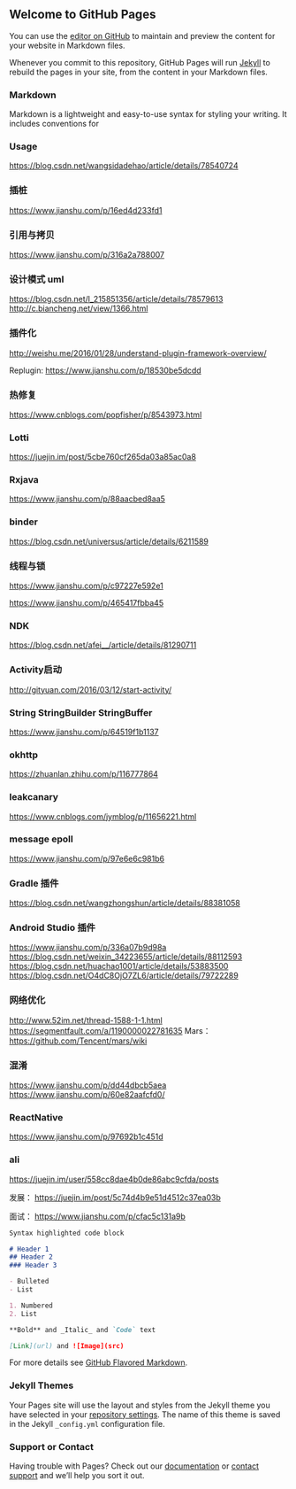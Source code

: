 ## Welcome to GitHub Pages

You can use the [editor on GitHub](https://github.com/Youcath/youcath.github.io/edit/master/README.md) to maintain and preview the content for your website in Markdown files.

Whenever you commit to this repository, GitHub Pages will run [Jekyll](https://jekyllrb.com/) to rebuild the pages in your site, from the content in your Markdown files.

### Markdown

Markdown is a lightweight and easy-to-use syntax for styling your writing. It includes conventions for

### Usage

https://blog.csdn.net/wangsidadehao/article/details/78540724

### 插桩
https://www.jianshu.com/p/16ed4d233fd1

### 引用与拷贝
https://www.jianshu.com/p/316a2a788007

### 设计模式 uml
https://blog.csdn.net/l_215851356/article/details/78579613
http://c.biancheng.net/view/1366.html

### 插件化
http://weishu.me/2016/01/28/understand-plugin-framework-overview/

Replugin: https://www.jianshu.com/p/18530be5dcdd

### 热修复 
https://www.cnblogs.com/popfisher/p/8543973.html

### Lotti
https://juejin.im/post/5cbe760cf265da03a85ac0a8

### Rxjava
https://www.jianshu.com/p/88aacbed8aa5

### binder
https://blog.csdn.net/universus/article/details/6211589

### 线程与锁
https://www.jianshu.com/p/c97227e592e1

https://www.jianshu.com/p/465417fbba45

### NDK
https://blog.csdn.net/afei__/article/details/81290711

### Activity启动
http://gityuan.com/2016/03/12/start-activity/

### String StringBuilder StringBuffer
https://www.jianshu.com/p/64519f1b1137

### okhttp 
https://zhuanlan.zhihu.com/p/116777864

### leakcanary
https://www.cnblogs.com/jymblog/p/11656221.html

### message  epoll
https://www.jianshu.com/p/97e6e6c981b6

### Gradle 插件
https://blog.csdn.net/wangzhongshun/article/details/88381058

### Android Studio 插件
https://www.jianshu.com/p/336a07b9d98a
https://blog.csdn.net/weixin_34223655/article/details/88112593
https://blog.csdn.net/huachao1001/article/details/53883500
https://blog.csdn.net/O4dC8OjO7ZL6/article/details/79722289

### 网络优化
http://www.52im.net/thread-1588-1-1.html
https://segmentfault.com/a/1190000022781635
Mars： https://github.com/Tencent/mars/wiki

### 混淆
https://www.jianshu.com/p/dd44dbcb5aea
https://www.jianshu.com/p/60e82aafcfd0/

### ReactNative
https://www.jianshu.com/p/97692b1c451d

### ali
https://juejin.im/user/558cc8dae4b0de86abc9cfda/posts

发展：
https://juejin.im/post/5c74d4b9e51d4512c37ea03b

面试：
https://www.jianshu.com/p/cfac5c131a9b

```markdown
Syntax highlighted code block

# Header 1
## Header 2
### Header 3

- Bulleted
- List

1. Numbered
2. List

**Bold** and _Italic_ and `Code` text

[Link](url) and ![Image](src)
```

For more details see [GitHub Flavored Markdown](https://guides.github.com/features/mastering-markdown/).

### Jekyll Themes

Your Pages site will use the layout and styles from the Jekyll theme you have selected in your [repository settings](https://github.com/Youcath/youcath.github.io/settings). The name of this theme is saved in the Jekyll `_config.yml` configuration file.

### Support or Contact

Having trouble with Pages? Check out our [documentation](https://help.github.com/categories/github-pages-basics/) or [contact support](https://github.com/contact) and we’ll help you sort it out.
